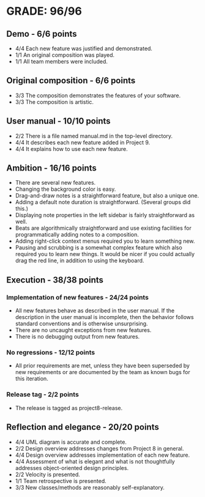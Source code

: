 # GRADE: 96/96 

## Demo - 6/6 points
* 4/4 Each new feature was justified and demonstrated.
* 1/1 An original composition was played.
* 1/1 All team members were included.

## Original composition - 6/6 points
* 3/3 The composition demonstrates the features of your software.
* 3/3 The composition is artistic.

## User manual - 10/10 points
* 2/2 There is a file named manual.md in the top-level directory.
* 4/4 It describes each new feature added in Project 9.
* 4/4 It explains how to use each new feature.

## Ambition - 16/16 points
* There are several new features. 
* Changing the background color is easy.
* Drag-and-draw notes is a straightforward feature, but also a unique one.
* Adding a default note duration is straightforward. (Several groups did this.)
* Displaying note properties in the left sidebar is fairly straightforward as well. 
* Beats are algorithmically straightforward and use existing facilities for programmatically adding notes to a composition.
* Adding right-click context menus required you to learn something new.
* Pausing and scrubbing is a somewhat complex feature which also required you to learn new things. It would be nicer if you could actually drag the red line, in addition to using the keyboard. 

## Execution -  38/38 points

### Implementation of new features - 24/24 points
* All new features behave as described in the user manual.  If the description in the user manual is incomplete, then the behavior follows standard conventions and is otherwise unsurprising.
* There are no uncaught exceptions from new features.
* There is no debugging output from new features.

### No regressions - 12/12 points
* All prior requirements are met, unless they have been superseded by new requirements or are documented by the team as known bugs for this iteration.

### Release tag - 2/2 points
* The release is tagged as project8-release.

## Reflection and elegance - 20/20 points

* 4/4 UML diagram is accurate and complete.
* 2/2 Design overview addresses changes from Project 8 in general.
* 4/4 Design overview addresses implementation of each new feature.
* 4/4 Assessment of what is elegant and what is not thoughtfully addresses object-oriented design principles.
* 2/2 Velocity is presented. 
* 1/1 Team retrospective is presented.
* 3/3 New classes/methods are reasonably self-explanatory.
